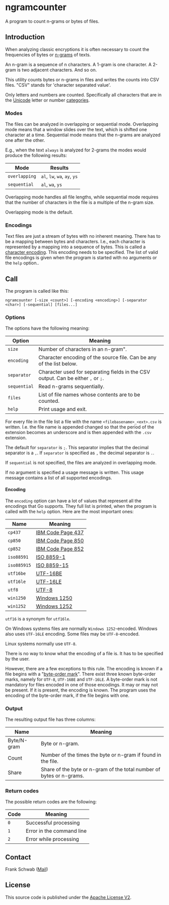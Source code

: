 # ngramcounter

A program to count n-grams or bytes of files.

## Introduction

When analyzing classic encryptions it is often necessary to count the frequencies of bytes or [n-grams](https://en.wikipedia.org/wiki/N-gram) of texts.

An n-gram is a sequence of n characters.
A 1-gram is one character.
A 2-gram is two adjacent characters.
And so on.

This utility counts bytes or n-grams in files and writes the counts into CSV files.
"CSV" stands for 'character separated value'.

Only letters and numbers are counted.
Specifically all characters that are in the [Unicode](https://home.unicode.org/) letter or number [categories](https://en.wikipedia.org/wiki/Unicode_character_property#General_Category).

### Modes

The files can be analyzed in overlapping or sequential mode.
Overlapping mode means that a window slides over the text, which is shifted one character at a time.
Sequential mode means that the n-grams are analyzed one after the other.

E.g., when the text `always` is analyzed for 2-grams the modes would produce the following results:

| Mode          | Results                      |
|---------------|------------------------------|
| `overlapping` | `al`, `lw`, `wa`, `ay`, `ys` |
| `sequential`  | `al`, `wa`, `ys`             |

Overlapping mode handles all file lengths, while sequential mode requires that the number of characters in the file is a multiple of the n-gram size. 

Overlapping mode is the default.

### Encodings

Text files are just a stream of bytes with no inherent meaning.
There has to be a mapping between bytes and characters.
I.e., each character is represented by a mapping into a sequence of bytes.
This is called a [character encoding](https://en.wikipedia.org/wiki/Character_encoding).
This encoding needs to be specified.
The list of valid file encodings is given when the program is started with no arguments or the `help` option..

## Call

The program is called like this:

```
ngramcounter [-size <count>] [-encoding <encoding>] [-separator <char>] [-sequential] [files...]
```

### Options

The options have the following meaning:

| Option       | Meaning                                                                           |
|--------------|-----------------------------------------------------------------------------------|
| `size`       | Number of characters in an n-gram".                                               |
| `encoding`   | Character encoding of the source file. Can be any of the list below.              |
| `separator`  | Character used for separating fields in the CSV output. Can be either `,` or `;`. |
| `sequential` | Read n-grams sequentially.                                                        |
| `files`      | List of file names whose contents are to be counted.                              |
| `help`       | Print usage and exit.                                                             |

For every file in the file list a file with the name `<filebasename>_<ext>.csv` is written.
I.e. the file name is appended changed so that the period of the extension becomes an underscore and is then appended with the `.csv` extension.

The default for `separator` is `;`.
This separator implies that the decimal separator is a `,`.
If `separator` is specified as `,` the decimal separator is `.`.

If `sequential` is not specified, the files are analyzed in overlapping mode.

If no argument is specified a usage message is written.
This usage message contains a list of all supported encodings.

#### Encoding

The `encoding` option can have a lot of values that represent all the encodings that Go supports.
They full list is printed, when the program is called with the `help` option. 
Here are the most important ones:

| Name        | Meaning                                                          |
|-------------|------------------------------------------------------------------|
| `cp437`     | [IBM Code Page 437](https://en.wikipedia.org/wiki/Code_page_437) |
| `cp850`     | [IBM Code Page 850](https://en.wikipedia.org/wiki/Code_page_850) |
| `cp852`     | [IBM Code Page 852](https://en.wikipedia.org/wiki/Code_page_852) |
| `iso88591`  | [ISO 8859-1](https://en.wikipedia.org/wiki/ISO/IEC_8859-1)       |
| `iso885915` | [ISO 8859-15](https://en.wikipedia.org/wiki/ISO/IEC_8859-15)     |
| `utf16be`   | [UTF-16BE](https://en.wikipedia.org/wiki/UTF-16)                 |
| `utf16le`   | [UTF-16LE](https://en.wikipedia.org/wiki/UTF-16)                 |
| `utf8`      | [UTF-8](https://en.wikipedia.org/wiki/UTF-8)                     |
| `win1250`   | [Windows 1250](https://en.wikipedia.org/wiki/Windows-1250)       |
| `win1252`   | [Windows 1252](https://en.wikipedia.org/wiki/Windows-1252)       |

`utf16` is a synonym for `utf16le`.

On Windows systems files are normally `Windows 1252`-encoded.
Windows also uses `UTF-16LE` encoding.
Some files may be `UTF-8`-encoded.

Linux systems normally use `UTF-8`.

There is no way to know what the encoding of a file is.
It has to be specified by the user.

However, there are a few exceptions to this rule.
The encoding is known if a file begins with a "[byte-order mark](https://en.wikipedia.org/wiki/Byte_order_mark)".
There exist three known byte-order marks, namely for `UTF-8`, `UTF-16BE` and `UTF-16LE`.
A byte-order mark is not mandatory for files encoded in one of those encodings.
It may or may not be present.
If it is present, the encoding is known.
The program uses the encoding of the byte-order mark, if the file begins with one.

### Output

The resulting output file has three columns:

| Name        | Meaning                                                              |
|-------------|----------------------------------------------------------------------|
| Byte/N-gram | Byte or n-gram.                                                      |
| Count       | Number of the times the byte or n-gram if found in the file.         |
| Share       | Share of the byte or n-gram of the total number of bytes or n-grams. |

### Return codes

The possible return codes are the following:

| Code | Meaning                   |
|------|---------------------------|
| `0`  | Successful processing     |
| `1`  | Error in the command line |
| `2`  | Error while processing    |

## Contact

Frank Schwab ([Mail](mailto:github.sfdhi@slmails.com "Mail"))

## License

This source code is published under the [Apache License V2](https://www.apache.org/licenses/LICENSE-2.0.txt).
